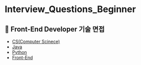 # Interview_Questions_Beginner

## 📒 Front-End Developer 기술 면접 
* [CS(Computer Scinece)](./ComputerScience)
* [Java](./Java)
* [Python](./Python)
* [Front-End](./Frontend)
